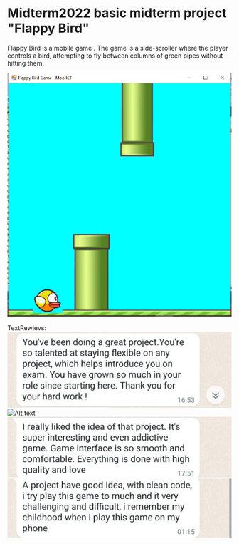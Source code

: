 # Midterm2022 basic midterm project "Flappy Bird"
Flappy Bird is a mobile game  . The game is a side-scroller where the player controls a bird, attempting to fly between columns of green pipes without hitting them.



![Alt text](sreen_flappy/flappy.PNG?)

TextRewievs:
![Alt text](sreen_flappy/flappy1.jpeg?)
![Alt text](sreen_flappy/flapp2.jpeg?)
![Alt text](sreen_flappy/flappy3.jpeg?)
![Alt text](sreen_flappy/flappy4.jpeg?)

